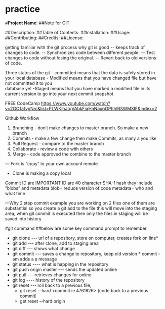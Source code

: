 # practice
#**Project Name:**
##Note for GIT

##Description:
##Table of Contents:
##Installation:
##Usage:
##Contributing:
##Credits:
##License:


getting familiar with the git process
why git is good
-- keeps track of changes to code.
-- Synchronizes code between different people.
-- Test changes to code without losing the original.
-- Revert back to old versions of code.

Three states of the git
	- committed means that the data is safely stored in your local database
	- Modified means that you have changed file but have not committed it to you  	
		database yet
	-Staged means that you have marked a modified file in its current version to go into 		your next commit snapshot.


FREE CodeCamp
https://www.youtube.com/watch?v=2GO1a1vgNrc&list=PLWKjhJtqVAbkFiqHnNaxpOPhh9tSWMXIF&index=2

Github Workflow

1. Branching	- don’t make changes to master branch. So make a new branch
2. Commits	- make a few change then make Commits, as many a you like
3. Pull Request	- compare to the master branch
4. Collaborate	- review a code with others
5. Merge	- code approved the combine to the master branch

— Fork is “copy” to your own account remote
- Clone  is making a copy local


Commit ID are IMPORTANT
ID are 40 character SHA-1 hash
they include “blobs” and metadata
blob= reduce version of code
metadata= who and what time

—Why 2 step commit
example you are working on 2 files
one of them are substantial so you create a git add to the file
this will move into the staging area, when git commit is executed
then only the files in staging will be saved into history

#git command
##below are some key command prompt to remember

* git clone --- url of  a repository, store on computer, creates fork on line*
* git add --- after clone, add to staging area
* git diff --- shows what change
* git commit --- saves a change to repository, keep old version
      * commit -am adds a a message
* git status ---- what is happing in the repository
* git push origin master --- sends the updated online
* git pull --- retrieves changes for online
* git log ---- history of the repository
* git reset --- roll back to a previous file,
    * git reset --hard <commit ie 4761626>  (code back to a previous commit)
    * get reset --hard origin
